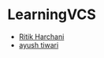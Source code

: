 # LearningVCS

- [Ritik Harchani](https://github.com/harchani-ritik)
- [ayush tiwari](https://github.com/blaze-assault)